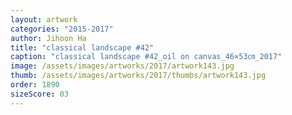 ```yaml
---
layout: artwork
categories: "2015-2017"
author: Jihoon Ha
title: "classical landscape #42"
caption: "classical landscape #42_oil on canvas_46×53㎝_2017"
image: /assets/images/artworks/2017/artwork143.jpg
thumb: /assets/images/artworks/2017/thumbs/artwork143.jpg
order: 1890
sizeScore: 03
---
```


